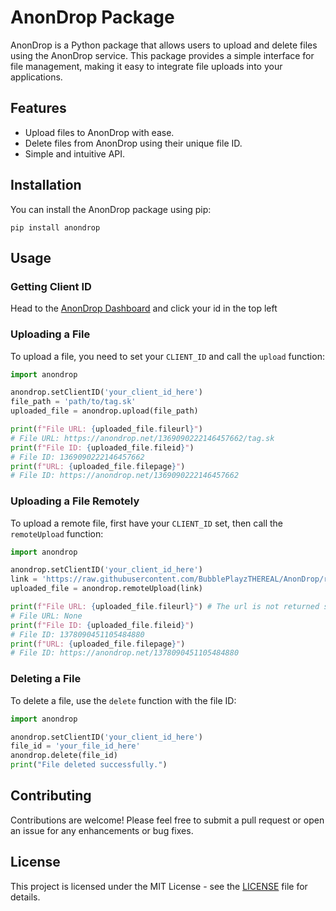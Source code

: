 # AnonDrop Package

AnonDrop is a Python package that allows users to upload and delete files using the AnonDrop service. This package provides a simple interface for file management, making it easy to integrate file uploads into your applications.

## Features


- Upload files to AnonDrop with ease.
- Delete files from AnonDrop using their unique file ID.
- Simple and intuitive API.

## Installation

You can install the AnonDrop package using pip:

```
pip install anondrop
```

## Usage

### Getting Client ID

Head to the <a href="https://anondrop.net/dashboard" target="_blank">AnonDrop Dashboard</a> and click your id in the top left

### Uploading a File

To upload a file, you need to set your `CLIENT_ID` and call the `upload` function:

```python
import anondrop

anondrop.setClientID('your_client_id_here')
file_path = 'path/to/tag.sk'
uploaded_file = anondrop.upload(file_path)

print(f"File URL: {uploaded_file.fileurl}")
# File URL: https://anondrop.net/1369090222146457662/tag.sk
print(f"File ID: {uploaded_file.fileid}")
# File ID: 1369090222146457662
print(f"URL: {uploaded_file.filepage}")
# File ID: https://anondrop.net/1369090222146457662
```

### Uploading a File Remotely

To upload a remote file, first have your `CLIENT_ID` set, then call the `remoteUpload` function:

```python
import anondrop

anondrop.setClientID('your_client_id_here')
link = 'https://raw.githubusercontent.com/BubblePlayzTHEREAL/AnonDrop/refs/heads/main/setup.py'
uploaded_file = anondrop.remoteUpload(link)

print(f"File URL: {uploaded_file.fileurl}") # The url is not returned so this doesnt work.
# File URL: None
print(f"File ID: {uploaded_file.fileid}")
# File ID: 1378090451105484880
print(f"URL: {uploaded_file.filepage}")
# File ID: https://anondrop.net/1378090451105484880
```

### Deleting a File

To delete a file, use the `delete` function with the file ID:

```python
import anondrop

anondrop.setClientID('your_client_id_here')
file_id = 'your_file_id_here'
anondrop.delete(file_id)
print("File deleted successfully.")
```

## Contributing

Contributions are welcome! Please feel free to submit a pull request or open an issue for any enhancements or bug fixes.

## License

This project is licensed under the MIT License - see the [LICENSE](LICENSE) file for details.
